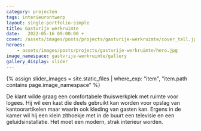 ```yaml
---
category: projecten
tags: interieurontwerp
layout: single-portfolio-simple
title: Gastvrije werkruimte
date:   2022-05-16 09:00:00 +
cover: /assets/images/posts/projects/gastvrije-werkruimte/cover_tall.jpg
heroes:
    - assets/images/posts/projects/gastvrije-werkruimte/hero.jpg
image_namespace: gastvrije-werkruimte/gallery
gallery_display: slider
---
```

{% assign slider_images = site.static_files | where_exp: "item", "item.path contains page.image_namespace" %}

De klant wilde graag een comfortabele thuiswerkplek met ruimte voor logees. Hij wil een kast die deels gebruikt kan worden voor opslag van kantoorartikelen maar waarin ook kleding van gasten kan. Ergens in de kamer wil hij een klein zithoekje met in de buurt een televisie en een geluidsinstallatie. Het moet een modern, strak interieur worden.

